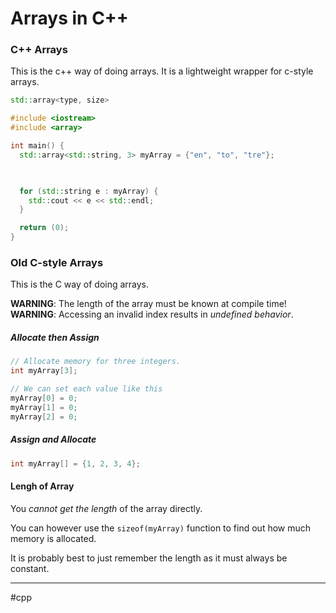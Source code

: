 # Arrays in C++

### C++ Arrays
This is the c++ way of doing arrays. It is a lightweight wrapper for c-style arrays.

```cpp
std::array<type, size>
```

```cpp
#include <iostream>
#include <array>

int main() {
  std::array<std::string, 3> myArray = {"en", "to", "tre"};

  

  for (std::string e : myArray) {
    std::cout << e << std::endl;
  }

  return (0);
}
```

### Old C-style Arrays
This is the C way of doing arrays.

**WARNING**: The length of the array must be known at compile time!
**WARNING**: Accessing an invalid index results in *undefined behavior*.

##### Allocate then Assign

```cpp
// Allocate memory for three integers. 
int myArray[3]; 

// We can set each value like this
myArray[0] = 0;
myArray[1] = 0;
myArray[2] = 0;
```

##### Assign and Allocate
```cpp
int myArray[] = {1, 2, 3, 4};
```

#### Lengh of Array
You *cannot get the length* of the array directly.

You can however use the `sizeof(myArray)` function to find out how much memory is allocated.

It is probably best to just remember the length as it must always be constant.

---
#cpp 

